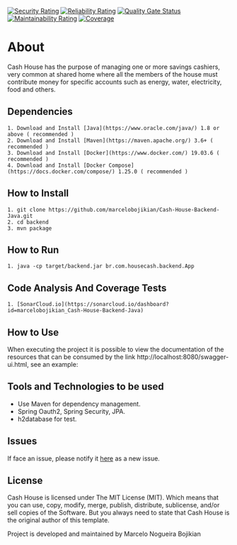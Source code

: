 [![Security Rating](https://sonarcloud.io/api/project_badges/measure?project=marcelobojikian_Cash-House-Backend-Java&metric=security_rating)](https://sonarcloud.io/dashboard?id=marcelobojikian_Cash-House-Backend-Java)
[![Reliability Rating](https://sonarcloud.io/api/project_badges/measure?project=marcelobojikian_Cash-House-Backend-Java&metric=reliability_rating)](https://sonarcloud.io/dashboard?id=marcelobojikian_Cash-House-Backend-Java)
[![Quality Gate Status](https://sonarcloud.io/api/project_badges/measure?project=marcelobojikian_Cash-House-Backend-Java&metric=alert_status)](https://sonarcloud.io/dashboard?id=marcelobojikian_Cash-House-Backend-Java)
[![Maintainability Rating](https://sonarcloud.io/api/project_badges/measure?project=marcelobojikian_Cash-House-Backend-Java&metric=sqale_rating)](https://sonarcloud.io/dashboard?id=marcelobojikian_Cash-House-Backend-Java)
[![Coverage](https://sonarcloud.io/api/project_badges/measure?project=marcelobojikian_Cash-House-Backend-Java&metric=coverage)](https://sonarcloud.io/dashboard?id=marcelobojikian_Cash-House-Backend-Java)

# About
Cash House has the purpose of managing one or more savings cashiers, very common at shared home where all the members of the house must contribute money for specific accounts such as energy, water, electricity, food and others.

## Dependencies
    1. Download and Install [Java](https://www.oracle.com/java/) 1.8 or above ( recommended )
    2. Download and Install [Maven](https://maven.apache.org/) 3.6+ ( recommended )
    3. Download and Install [Docker](https://www.docker.com/) 19.03.6 ( recommended )
    4. Download and Install [Docker Compose](https://docs.docker.com/compose/) 1.25.0 ( recommended )
    
## How to Install
    1. git clone https://github.com/marcelobojikian/Cash-House-Backend-Java.git
    2. cd backend
    3. mvn package

## How to Run
    1. java -cp target/backend.jar br.com.housecash.backend.App
    
## Code Analysis And Coverage Tests
    1. [SonarCloud.io](https://sonarcloud.io/dashboard?id=marcelobojikian_Cash-House-Backend-Java)

## How to Use
When executing the project it is possible to view the documentation of the resources that can be consumed by the link http://localhost:8080/swagger-ui.html, see an example:

## Tools and Technologies to be used
* Use Maven for dependency management.
* Spring Oauth2, Spring Security, JPA. 
* h2database for test.

## Issues

If face an issue, please notify it [here](https://github.com/marcelobojikian/cash-house/issues) as a new issue.

## License

Cash House is licensed under The MIT License (MIT). Which means that you can use, copy, modify, merge, publish, distribute, sublicense, and/or sell copies of the Software. But you always need to state that Cash House is the original author of this template.

Project is developed and maintained by Marcelo Nogueira Bojikian


